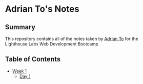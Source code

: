 # Adrian To's Notes

## Summary

This repository contains all of the notes taken by [Adrian To](https://github.com/adrianetodesign) for the Lighthouse Labs Web Development Bootcamp.

## Table of Contents
* [Week 1](/Week_1)
  * [Day 1](/Week_1/Day_1)
